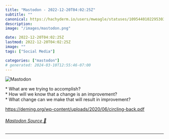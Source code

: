 ```yaml
---
title: "Mastodon - 2022-12-20T04:02:25Z"
subtitle: ""
canonical: https://hachyderm.io/users/mweagle/statuses/109544010229530305
description:
image: "/images/mastodon.png"

date: 2022-12-20T04:02:25Z
lastmod: 2022-12-20T04:02:25Z
image: ""
tags: ["Social Media"]

categories: ["mastodon"]
# generated: 2024-03-10T12:55:46-07:00
---
```

![Mastodon](/images/mastodon.png)

<p>* What are we trying to accomplish?<br />* How will we know that a change is an improvement?<br />* What change can we make that will result in improvement?</p><p><a href="https://deming.org/wp-content/uploads/2020/06/circling-back.pdf" target="_blank" rel="nofollow noopener noreferrer" translate="no"><span class="invisible">https://</span><span class="ellipsis">deming.org/wp-content/uploads/</span><span class="invisible">2020/06/circling-back.pdf</span></a></p>


###### [Mastodon Source 🐘](https://hachyderm.io/@mweagle/109544010229530305)

___
